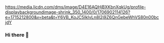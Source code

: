 <img>https://media.licdn.com/dms/image/D4E16AQHjBXKbnXqkUg/profile-displaybackgroundimage-shrink_350_1400/0/1706902114126?e=1715212800&v=beta&t=Y6VB_KoJC5IkIvLn8l2j9Z6QnGebeWhVS80n00bcjdY</img>
### Hi there 👋

<!--
**rogerhani04/rogerhani04** is a ✨ _special_ ✨ repository because its `README.md` (this file) appears on your GitHub profile.

Here are some ideas to get you started:

- 🔭 I’m currently working on ...
- 🌱 I’m currently learning ...
- 👯 I’m looking to collaborate on ...
- 🤔 I’m looking for help with ...
- 💬 Ask me about ...
- 📫 How to reach me: ...
- 😄 Pronouns: ...
- ⚡ Fun fact: ...
-->
